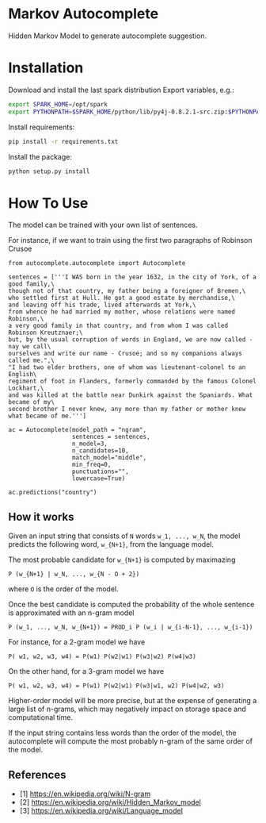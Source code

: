# Markov Autocomplete

Hidden Markov Model to generate autocomplete suggestion.

# Installation

Download and install the last spark distribution
Export variables, e.g.:

```bash
export SPARK_HOME=/opt/spark
export PYTHONPATH=$SPARK_HOME/python/lib/py4j-0.8.2.1-src.zip:$PYTHONPATH
```

Install requirements:
```bash
pip install -r requirements.txt
```

Install the package:
```bash
python setup.py install
```

# How To Use

The model can be trained with your own list of sentences.

For instance, if we want to train using the first two paragraphs of Robinson Crusoe 

```
from autocomplete.autocomplete import Autocomplete

sentences = ['''I WAS born in the year 1632, in the city of York, of a good family,\
though not of that country, my father being a foreigner of Bremen,\
who settled first at Hull. He got a good estate by merchandise,\
and leaving off his trade, lived afterwards at York,\
from whence he had married my mother, whose relations were named Robinson,\
a very good family in that country, and from whom I was called Robinson Kreutznaer;\
but, by the usual corruption of words in England, we are now called - nay we call\
ourselves and write our name - Crusoe; and so my companions always called me.",\
"I had two elder brothers, one of whom was lieutenant-colonel to an English\
regiment of foot in Flanders, formerly commanded by the famous Colonel Lockhart,\
and was killed at the battle near Dunkirk against the Spaniards. What became of my\
second brother I never knew, any more than my father or mother knew what became of me.''']

ac = Autocomplete(model_path = "ngram",
                  sentences = sentences,
                  n_model=3,
                  n_candidates=10,
                  match_model="middle",
                  min_freq=0,
                  punctuations="",
                  lowercase=True)

ac.predictions("country")
```


## How it works
Given an input string that consists of `N` words `w_1, ..., w_N`, the model predicts the following word, `w_{N+1}`, from the language model.

The most probable candidate for `w_{N+1}` is computed by maximazing

```
P (w_{N+1} | w_N, ..., w_{N - O + 2})
```

where `O` is the order of the model.

Once the best candidate is computed the probability of the whole sentence is approximated with an n-gram model

```
P (w_1, ..., w_N, w_{N+1}) = PROD_i P (w_i | w_{i-N-1}, ..., w_{i-1})
```

For instance, for a 2-gram model we have

```
P( w1, w2, w3, w4) = P(w1) P(w2|w1) P(w3|w2) P(w4|w3)
```

On the other hand, for a 3-gram model we have

```
P( w1, w2, w3, w4) = P(w1) P(w2|w1) P(w3|w1, w2) P(w4|w2, w3)
```

Higher-order model will be more precise, but at the expense of generating a large list of n-grams, which may negatively impact on storage space and computational time.

If the input string contains less words than the order of the model, the autocomplete will compute the most probably n-gram of the same order of the model.

## References

* [1] https://en.wikipedia.org/wiki/N-gram
* [2] https://en.wikipedia.org/wiki/Hidden_Markov_model
* [3] https://en.wikipedia.org/wiki/Language_model